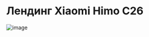 # Лендинг Xiaomi Himo C26
![image](https://user-images.githubusercontent.com/82746832/182935028-33d84991-9efe-40cf-aab3-0e902303f0c2.png)

